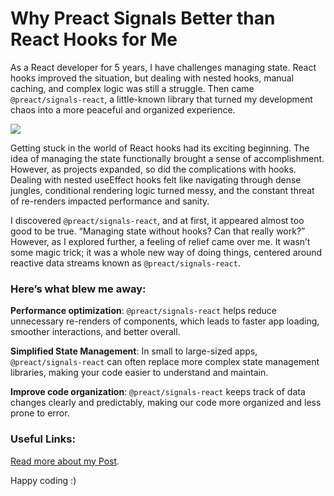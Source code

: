 # Why Preact Signals Better than React Hooks for Me

As a React developer for 5 years, I have challenges managing state. React hooks improved the situation, but dealing with nested hooks, manual caching, and complex logic was still a struggle. Then came `@preact/signals-react`, a little-known library that turned my development chaos into a more peaceful and organized experience.

![](https://miro.medium.com/v2/resize:fit:1400/format:webp/1*oVLcnIToUYYTDH6cbUGLFw.png)

Getting stuck in the world of React hooks had its exciting beginning. The idea of managing the state functionally brought a sense of accomplishment. However, as projects expanded, so did the complications with hooks. Dealing with nested useEffect hooks felt like navigating through dense jungles, conditional rendering logic turned messy, and the constant threat of re-renders impacted performance and sanity.

I discovered `@preact/signals-react`, and at first, it appeared almost too good to be true. “Managing state without hooks? Can that really work?” However, as I explored further, a feeling of relief came over me. It wasn’t some magic trick; it was a whole new way of doing things, centered around reactive data streams known as `@preact/signals-react`.

### Here’s what blew me away:

**Performance optimization**: `@preact/signals-react` helps reduce unnecessary re-renders of components, which leads to faster app loading, smoother interactions, and better overall.

**Simplified State Management**: In small to large-sized apps, `@preact/signals-react` can often replace more complex state management libraries, making your code easier to understand and maintain.

**Improve code organization**: `@preact/signals-react` keeps track of data changes clearly and predictably, making our code more organized and less prone to error.

### Useful Links:

[Read more about my Post](https://medium.com/@cdileep40/why-preact-signals-better-than-react-hooks-for-me-151de79c2eeb).

Happy coding :)
